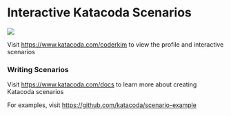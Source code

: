 # Interactive Katacoda Scenarios

[![](http://shields.katacoda.com/katacoda/coderkim/count.svg)](https://www.katacoda.com/coderkim "Get your profile on Katacoda.com")

Visit https://www.katacoda.com/coderkim to view the profile and interactive scenarios

### Writing Scenarios
Visit https://www.katacoda.com/docs to learn more about creating Katacoda scenarios

For examples, visit https://github.com/katacoda/scenario-example
